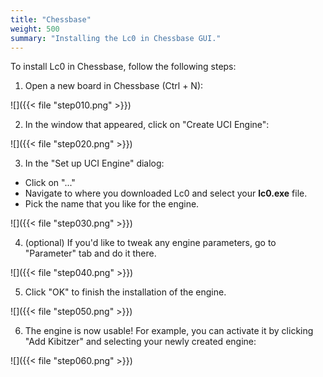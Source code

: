 ```yaml
---
title: "Chessbase"
weight: 500
summary: "Installing the Lc0 in Chessbase GUI."
---
```


To install Lc0 in Chessbase, follow the following steps:

1. Open a new board in Chessbase (Ctrl + N):

![]({{< file "step010.png" >}})

2. In the window that appeared, click on "Create UCI Engine":

![]({{< file "step020.png" >}})

3. In the "Set up UCI Engine" dialog:

* Click on "..."
* Navigate to where you downloaded Lc0 and select your **lc0.exe** file.
* Pick the name that you like for the engine.


![]({{< file "step030.png" >}})


4. (optional) If you'd like to tweak any engine parameters, go to "Parameter" tab and do it there.

![]({{< file "step040.png" >}})

5. Click "OK" to finish the installation of the engine.

![]({{< file "step050.png" >}})

6. The engine is now usable! For example, you can activate it by clicking "Add Kibitzer" and selecting your newly created engine:

![]({{< file "step060.png" >}})

